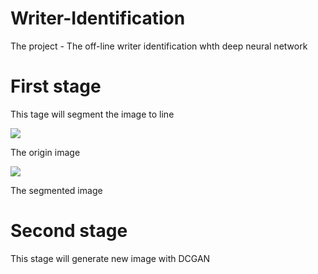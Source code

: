 # Writer-Identification
The  project - The off-line writer identification whth deep neural network

# First stage
This tage will segment the image to line

![](https://github.com/KiM55/Test/blob/master/origin%20image.png) 

The origin image

![](https://github.com/KiM55/Test/blob/master/The%20segmented%20image.png)

The segmented image

# Second stage
This stage will generate new image with DCGAN
